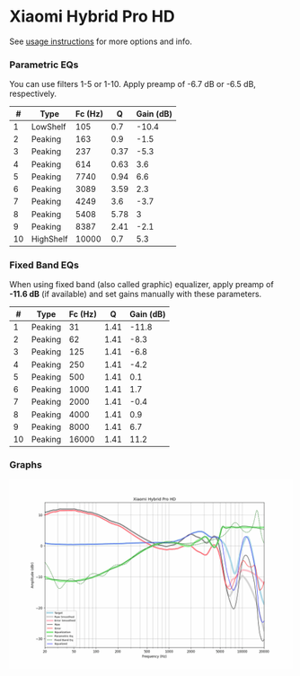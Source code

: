 # Xiaomi Hybrid Pro HD
See [usage instructions](https://github.com/jaakkopasanen/AutoEq#usage) for more options and info.

### Parametric EQs
You can use filters 1-5 or 1-10. Apply preamp of -6.7 dB or -6.5 dB, respectively.

|   # | Type      |   Fc (Hz) |    Q |   Gain (dB) |
|-----|-----------|-----------|------|-------------|
|   1 | LowShelf  |       105 | 0.7  |       -10.4 |
|   2 | Peaking   |       163 | 0.9  |        -1.5 |
|   3 | Peaking   |       237 | 0.37 |        -5.3 |
|   4 | Peaking   |       614 | 0.63 |         3.6 |
|   5 | Peaking   |      7740 | 0.94 |         6.6 |
|   6 | Peaking   |      3089 | 3.59 |         2.3 |
|   7 | Peaking   |      4249 | 3.6  |        -3.7 |
|   8 | Peaking   |      5408 | 5.78 |         3   |
|   9 | Peaking   |      8387 | 2.41 |        -2.1 |
|  10 | HighShelf |     10000 | 0.7  |         5.3 |

### Fixed Band EQs
When using fixed band (also called graphic) equalizer, apply preamp of **-11.6 dB** (if available) and set gains manually with these parameters.

|   # | Type    |   Fc (Hz) |    Q |   Gain (dB) |
|-----|---------|-----------|------|-------------|
|   1 | Peaking |        31 | 1.41 |       -11.8 |
|   2 | Peaking |        62 | 1.41 |        -8.3 |
|   3 | Peaking |       125 | 1.41 |        -6.8 |
|   4 | Peaking |       250 | 1.41 |        -4.2 |
|   5 | Peaking |       500 | 1.41 |         0.1 |
|   6 | Peaking |      1000 | 1.41 |         1.7 |
|   7 | Peaking |      2000 | 1.41 |        -0.4 |
|   8 | Peaking |      4000 | 1.41 |         0.9 |
|   9 | Peaking |      8000 | 1.41 |         6.7 |
|  10 | Peaking |     16000 | 1.41 |        11.2 |

### Graphs
![](./Xiaomi%20Hybrid%20Pro%20HD.png)
